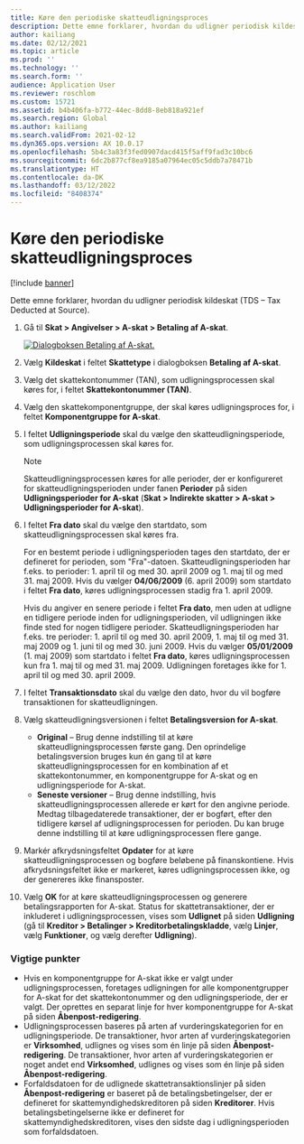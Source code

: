```yaml
---
title: Køre den periodiske skatteudligningsproces
description: Dette emne forklarer, hvordan du udligner periodisk kildeskat (TDS – Tax Deducted at Source).
author: kailiang
ms.date: 02/12/2021
ms.topic: article
ms.prod: ''
ms.technology: ''
ms.search.form: ''
audience: Application User
ms.reviewer: roschlom
ms.custom: 15721
ms.assetid: b4b406fa-b772-44ec-8dd8-8eb818a921ef
ms.search.region: Global
ms.author: kailiang
ms.search.validFrom: 2021-02-12
ms.dyn365.ops.version: AX 10.0.17
ms.openlocfilehash: 5b4c3a83f3fed0907dacd415f5aff9fad3c10bc6
ms.sourcegitcommit: 6dc2b877cf8ea9185a07964ec05c5ddb7a78471b
ms.translationtype: HT
ms.contentlocale: da-DK
ms.lasthandoff: 03/12/2022
ms.locfileid: "8408374"
---
```

# <a name="run-the-periodic-tds-settlement-process"></a>Køre den periodiske skatteudligningsproces

[!include [banner](../includes/banner.md)]

Dette emne forklarer, hvordan du udligner periodisk kildeskat (TDS – Tax Deducted at Source).

1. Gå til **Skat \> Angivelser \> A-skat \> Betaling af A-skat**.

    [![Dialogboksen Betaling af A-skat.](./media/apac-ind-TDS-47.png)](./media/apac-ind-TDS-47.png)

2. Vælg **Kildeskat** i feltet **Skattetype** i dialogboksen **Betaling af A-skat**.
3. Vælg det skattekontonummer (TAN), som udligningsprocessen skal køres for, i feltet **Skattekontonummer (TAN)**.
4. Vælg den skattekomponentgruppe, der skal køres udligningsproces for, i feltet **Komponentgruppe for A-skat**.
5. I feltet **Udligningsperiode** skal du vælge den skatteudligningsperiode, som udligningsprocessen skal køres for.

    > [!NOTE]
    > Skatteudligningsprocessen køres for alle perioder, der er konfigureret for skatteudligningsperioden under fanen **Perioder** på siden **Udligningsperioder for A-skat** (**Skat \> Indirekte skatter \> A-skat \> Udligningsperioder for A-skat**).

6. I feltet **Fra dato** skal du vælge den startdato, som skatteudligningsprocessen skal køres fra.

    For en bestemt periode i udligningsperioden tages den startdato, der er defineret for perioden, som "Fra"-datoen. Skatteudligningsperioden har f.eks. to perioder: 1. april til og med 30. april 2009 og 1. maj til og med 31. maj 2009. Hvis du vælger **04/06/2009** (6. april 2009) som startdato i feltet **Fra dato**, køres udligningsprocessen stadig fra 1. april 2009.

    Hvis du angiver en senere periode i feltet **Fra dato**, men uden at udligne en tidligere periode inden for udligningsperioden, vil udligningen ikke finde sted for nogen tidligere perioder. Skatteudligningsperioden har f.eks. tre perioder: 1. april til og med 30. april 2009, 1. maj til og med 31. maj 2009 og 1. juni til og med 30. juni 2009. Hvis du vælger **05/01/2009** (1. maj 2009) som startdato i feltet **Fra dato**, køres udligningsprocessen kun fra 1. maj til og med 31. maj 2009. Udligningen foretages ikke for 1. april til og med 30. april 2009.

7. I feltet **Transaktionsdato** skal du vælge den dato, hvor du vil bogføre transaktionen for skatteudligningen.
8. Vælg skatteudligningsversionen i feltet **Betalingsversion for A-skat**.

     - **Original** – Brug denne indstilling til at køre skatteudligningsprocessen første gang. Den oprindelige betalingsversion bruges kun én gang til at køre skatteudligningsprocessen for en kombination af et skattekontonummer, en komponentgruppe for A-skat og en udligningsperiode for A-skat.
    - **Seneste versioner** – Brug denne indstilling, hvis skatteudligningsprocessen allerede er kørt for den angivne periode. Medtag tilbagedaterede transaktioner, der er bogført, efter den tidligere kørsel af udligningsprocessen for perioden. Du kan bruge denne indstilling til at køre udligningsprocessen flere gange.

9. Markér afkrydsningsfeltet **Opdater** for at køre skatteudligningsprocessen og bogføre beløbene på finanskontiene. Hvis afkrydsningsfeltet ikke er markeret, køres udligningsprocessen ikke, og der genereres ikke finansposter.
10. Vælg **OK** for at køre skatteudligningsprocessen og generere betalingsrapporten for A-skat. Status for skattetransaktioner, der er inkluderet i udligningsprocessen, vises som **Udlignet** på siden **Udligning** (gå til **Kreditor \> Betalinger \> Kreditorbetalingskladde**, vælg **Linjer**, vælg **Funktioner**, og vælg derefter **Udligning**).

### <a name="important-points"></a>Vigtige punkter

- Hvis en komponentgruppe for A-skat ikke er valgt under udligningsprocessen, foretages udligningen for alle komponentgrupper for A-skat for det skattekontonummer og den udligningsperiode, der er valgt. Der oprettes en separat linje for hver komponentgruppe for A-skat på siden **Åbenpost-redigering**.
- Udligningsprocessen baseres på arten af vurderingskategorien for en udligningsperiode. De transaktioner, hvor arten af vurderingskategorien er **Virksomhed**, udlignes og vises som én linje på siden **Åbenpost-redigering**. De transaktioner, hvor arten af vurderingskategorien er noget andet end **Virksomhed**, udlignes og vises som én linje på siden **Åbenpost-redigering**.
- Forfaldsdatoen for de udlignede skattetransaktionslinjer på siden **Åbenpost-redigering** er baseret på de betalingsbetingelser, der er defineret for skattemyndighedskreditoren på siden **Kreditorer**. Hvis betalingsbetingelserne ikke er defineret for skattemyndighedskreditoren, vises den sidste dag i udligningsperioden som forfaldsdatoen.
